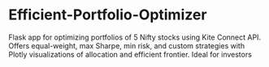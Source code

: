 # Efficient-Portfolio-Optimizer
Flask app for optimizing portfolios of 5 Nifty stocks using Kite Connect API. Offers equal-weight, max Sharpe, min risk, and custom strategies with Plotly visualizations of allocation and efficient frontier. Ideal for investors
